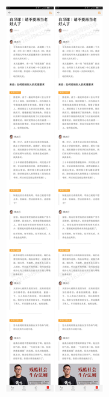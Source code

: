 ![](../../images/2017年03月/GX0301-自习课｜请不要再当老好人了.jpg)
![](../../images/2017年03月/GX0301-自习课｜请不要再当老好人了.jpg)
